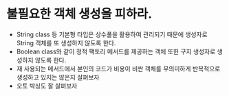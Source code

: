 


# 불필요한 객체 생성을 피하라.

- String class 등 기본형 타입은 상수풀을 활용하여 관리되기 때문에 생성자로 String 객체를 또 생성하지 않도록 한다.
- Boolean class와 같이 정적 팩토리 메서드를 제공하는 객체 또한 구지 생성자로 생성하지 않도록 한다.
- 재 사용되는 메서드에서 본인의 코드가 비용이 비싼 객체를 무의미하게 반복적으로 생성하고 있지는 않은지 살펴보자
- 오토 박싱도 잘 살펴보자 
